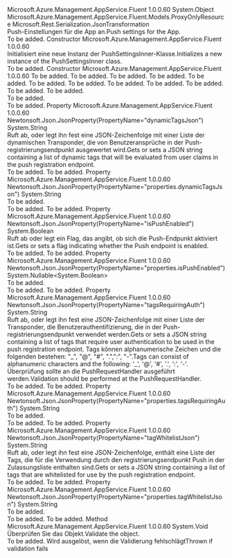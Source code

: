 <Type Name="PushSettingsInner" FullName="Microsoft.Azure.Management.AppService.Fluent.Models.PushSettingsInner">
  <TypeSignature Language="C#" Value="public class PushSettingsInner : Microsoft.Azure.Management.AppService.Fluent.Models.ProxyOnlyResource" />
  <TypeSignature Language="ILAsm" Value=".class public auto ansi beforefieldinit PushSettingsInner extends Microsoft.Azure.Management.AppService.Fluent.Models.ProxyOnlyResource" />
  <TypeSignature Language="DocId" Value="T:Microsoft.Azure.Management.AppService.Fluent.Models.PushSettingsInner" />
  <TypeSignature Language="VB.NET" Value="Public Class PushSettingsInner&#xA;Inherits ProxyOnlyResource" />
  <TypeSignature Language="F#" Value="type PushSettingsInner = class&#xA;    inherit ProxyOnlyResource" />
  <AssemblyInfo>
    <AssemblyName>Microsoft.Azure.Management.AppService.Fluent</AssemblyName>
    <AssemblyVersion>1.0.0.60</AssemblyVersion>
  </AssemblyInfo>
  <Base>
    <BaseTypeName>System.Object</BaseTypeName>
    <BaseTypeName FrameworkAlternate="azure-dotnet">Microsoft.Azure.Management.AppService.Fluent.Models.ProxyOnlyResource</BaseTypeName>
  </Base>
  <Interfaces />
  <Attributes>
    <Attribute>
      <AttributeName>Microsoft.Rest.Serialization.JsonTransformation</AttributeName>
    </Attribute>
  </Attributes>
  <Docs>
    <summary>
            <span data-ttu-id="85eaa-101">Push-Einstellungen für die App an.</span><span class="sxs-lookup"><span data-stu-id="85eaa-101">Push settings for the App.</span></span>
            </summary>
    <remarks>To be added.</remarks>
  </Docs>
  <Members>
    <Member MemberName=".ctor">
      <MemberSignature Language="C#" Value="public PushSettingsInner ();" />
      <MemberSignature Language="ILAsm" Value=".method public hidebysig specialname rtspecialname instance void .ctor() cil managed" />
      <MemberSignature Language="DocId" Value="M:Microsoft.Azure.Management.AppService.Fluent.Models.PushSettingsInner.#ctor" />
      <MemberSignature Language="VB.NET" Value="Public Sub New ()" />
      <MemberType>Constructor</MemberType>
      <AssemblyInfo>
        <AssemblyName>Microsoft.Azure.Management.AppService.Fluent</AssemblyName>
        <AssemblyVersion>1.0.0.60</AssemblyVersion>
      </AssemblyInfo>
      <Parameters />
      <Docs>
        <summary>
            <span data-ttu-id="85eaa-102">Initialisiert eine neue Instanz der PushSettingsInner-Klasse.</span><span class="sxs-lookup"><span data-stu-id="85eaa-102">Initializes a new instance of the PushSettingsInner class.</span></span>
            </summary>
        <remarks>To be added.</remarks>
      </Docs>
    </Member>
    <Member MemberName=".ctor">
      <MemberSignature Language="C#" Value="public PushSettingsInner (bool isPushEnabled, string id = null, string name = null, string kind = null, string type = null, string tagWhitelistJson = null, string tagsRequiringAuth = null, string dynamicTagsJson = null, Nullable&lt;bool&gt; isPushEnabled1 = null, string tagWhitelistJson1 = null, string tagsRequiringAuth1 = null, string dynamicTagsJson1 = null);" />
      <MemberSignature Language="ILAsm" Value=".method public hidebysig specialname rtspecialname instance void .ctor(bool isPushEnabled, string id, string name, string kind, string type, string tagWhitelistJson, string tagsRequiringAuth, string dynamicTagsJson, valuetype System.Nullable`1&lt;bool&gt; isPushEnabled1, string tagWhitelistJson1, string tagsRequiringAuth1, string dynamicTagsJson1) cil managed" />
      <MemberSignature Language="DocId" Value="M:Microsoft.Azure.Management.AppService.Fluent.Models.PushSettingsInner.#ctor(System.Boolean,System.String,System.String,System.String,System.String,System.String,System.String,System.String,System.Nullable{System.Boolean},System.String,System.String,System.String)" />
      <MemberSignature Language="VB.NET" Value="Public Sub New (isPushEnabled As Boolean, Optional id As String = null, Optional name As String = null, Optional kind As String = null, Optional type As String = null, Optional tagWhitelistJson As String = null, Optional tagsRequiringAuth As String = null, Optional dynamicTagsJson As String = null, Optional isPushEnabled1 As Nullable(Of Boolean) = null, Optional tagWhitelistJson1 As String = null, Optional tagsRequiringAuth1 As String = null, Optional dynamicTagsJson1 As String = null)" />
      <MemberSignature Language="F#" Value="new Microsoft.Azure.Management.AppService.Fluent.Models.PushSettingsInner : bool * string * string * string * string * string * string * string * Nullable&lt;bool&gt; * string * string * string -&gt; Microsoft.Azure.Management.AppService.Fluent.Models.PushSettingsInner" Usage="new Microsoft.Azure.Management.AppService.Fluent.Models.PushSettingsInner (isPushEnabled, id, name, kind, type, tagWhitelistJson, tagsRequiringAuth, dynamicTagsJson, isPushEnabled1, tagWhitelistJson1, tagsRequiringAuth1, dynamicTagsJson1)" />
      <MemberType>Constructor</MemberType>
      <AssemblyInfo>
        <AssemblyName>Microsoft.Azure.Management.AppService.Fluent</AssemblyName>
        <AssemblyVersion>1.0.0.60</AssemblyVersion>
      </AssemblyInfo>
      <Parameters>
        <Parameter Name="isPushEnabled" Type="System.Boolean" />
        <Parameter Name="id" Type="System.String" />
        <Parameter Name="name" Type="System.String" />
        <Parameter Name="kind" Type="System.String" />
        <Parameter Name="type" Type="System.String" />
        <Parameter Name="tagWhitelistJson" Type="System.String" />
        <Parameter Name="tagsRequiringAuth" Type="System.String" />
        <Parameter Name="dynamicTagsJson" Type="System.String" />
        <Parameter Name="isPushEnabled1" Type="System.Nullable&lt;System.Boolean&gt;" />
        <Parameter Name="tagWhitelistJson1" Type="System.String" />
        <Parameter Name="tagsRequiringAuth1" Type="System.String" />
        <Parameter Name="dynamicTagsJson1" Type="System.String" />
      </Parameters>
      <Docs>
        <param name="isPushEnabled">To be added.</param>
        <param name="id">To be added.</param>
        <param name="name">To be added.</param>
        <param name="kind">To be added.</param>
        <param name="type">To be added.</param>
        <param name="tagWhitelistJson">To be added.</param>
        <param name="tagsRequiringAuth">To be added.</param>
        <param name="dynamicTagsJson">To be added.</param>
        <param name="isPushEnabled1">To be added.</param>
        <param name="tagWhitelistJson1">To be added.</param>
        <param name="tagsRequiringAuth1">To be added.</param>
        <param name="dynamicTagsJson1">To be added.</param>
        <summary>To be added.</summary>
        <remarks>To be added.</remarks>
      </Docs>
    </Member>
    <Member MemberName="DynamicTagsJson">
      <MemberSignature Language="C#" Value="public string DynamicTagsJson { get; set; }" />
      <MemberSignature Language="ILAsm" Value=".property instance string DynamicTagsJson" />
      <MemberSignature Language="DocId" Value="P:Microsoft.Azure.Management.AppService.Fluent.Models.PushSettingsInner.DynamicTagsJson" />
      <MemberSignature Language="VB.NET" Value="Public Property DynamicTagsJson As String" />
      <MemberSignature Language="F#" Value="member this.DynamicTagsJson : string with get, set" Usage="Microsoft.Azure.Management.AppService.Fluent.Models.PushSettingsInner.DynamicTagsJson" />
      <MemberType>Property</MemberType>
      <AssemblyInfo>
        <AssemblyName>Microsoft.Azure.Management.AppService.Fluent</AssemblyName>
        <AssemblyVersion>1.0.0.60</AssemblyVersion>
      </AssemblyInfo>
      <Attributes>
        <Attribute>
          <AttributeName>Newtonsoft.Json.JsonProperty(PropertyName="dynamicTagsJson")</AttributeName>
        </Attribute>
      </Attributes>
      <ReturnValue>
        <ReturnType>System.String</ReturnType>
      </ReturnValue>
      <Docs>
        <summary>
            <span data-ttu-id="85eaa-103">Ruft ab, oder legt ihn fest eine JSON-Zeichenfolge mit einer Liste der dynamischen Transponder, die von Benutzeransprüche in der Push-registrierungsendpunkt ausgewertet wird.</span><span class="sxs-lookup"><span data-stu-id="85eaa-103">Gets or sets a JSON string containing a list of dynamic tags that will be evaluated from user claims in the push registration endpoint.</span></span>
            </summary>
        <value>To be added.</value>
        <remarks>To be added.</remarks>
      </Docs>
    </Member>
    <Member MemberName="DynamicTagsJson1">
      <MemberSignature Language="C#" Value="public string DynamicTagsJson1 { get; set; }" />
      <MemberSignature Language="ILAsm" Value=".property instance string DynamicTagsJson1" />
      <MemberSignature Language="DocId" Value="P:Microsoft.Azure.Management.AppService.Fluent.Models.PushSettingsInner.DynamicTagsJson1" />
      <MemberSignature Language="VB.NET" Value="Public Property DynamicTagsJson1 As String" />
      <MemberSignature Language="F#" Value="member this.DynamicTagsJson1 : string with get, set" Usage="Microsoft.Azure.Management.AppService.Fluent.Models.PushSettingsInner.DynamicTagsJson1" />
      <MemberType>Property</MemberType>
      <AssemblyInfo>
        <AssemblyName>Microsoft.Azure.Management.AppService.Fluent</AssemblyName>
        <AssemblyVersion>1.0.0.60</AssemblyVersion>
      </AssemblyInfo>
      <Attributes>
        <Attribute>
          <AttributeName>Newtonsoft.Json.JsonProperty(PropertyName="properties.dynamicTagsJson")</AttributeName>
        </Attribute>
      </Attributes>
      <ReturnValue>
        <ReturnType>System.String</ReturnType>
      </ReturnValue>
      <Docs>
        <summary>To be added.</summary>
        <value>To be added.</value>
        <remarks>To be added.</remarks>
      </Docs>
    </Member>
    <Member MemberName="IsPushEnabled">
      <MemberSignature Language="C#" Value="public bool IsPushEnabled { get; set; }" />
      <MemberSignature Language="ILAsm" Value=".property instance bool IsPushEnabled" />
      <MemberSignature Language="DocId" Value="P:Microsoft.Azure.Management.AppService.Fluent.Models.PushSettingsInner.IsPushEnabled" />
      <MemberSignature Language="VB.NET" Value="Public Property IsPushEnabled As Boolean" />
      <MemberSignature Language="F#" Value="member this.IsPushEnabled : bool with get, set" Usage="Microsoft.Azure.Management.AppService.Fluent.Models.PushSettingsInner.IsPushEnabled" />
      <MemberType>Property</MemberType>
      <AssemblyInfo>
        <AssemblyName>Microsoft.Azure.Management.AppService.Fluent</AssemblyName>
        <AssemblyVersion>1.0.0.60</AssemblyVersion>
      </AssemblyInfo>
      <Attributes>
        <Attribute>
          <AttributeName>Newtonsoft.Json.JsonProperty(PropertyName="isPushEnabled")</AttributeName>
        </Attribute>
      </Attributes>
      <ReturnValue>
        <ReturnType>System.Boolean</ReturnType>
      </ReturnValue>
      <Docs>
        <summary>
            <span data-ttu-id="85eaa-104">Ruft ab oder legt ein Flag, das angibt, ob sich die Push-Endpunkt aktiviert ist.</span><span class="sxs-lookup"><span data-stu-id="85eaa-104">Gets or sets a flag indicating whether the Push endpoint is enabled.</span></span>
            </summary>
        <value>To be added.</value>
        <remarks>To be added.</remarks>
      </Docs>
    </Member>
    <Member MemberName="IsPushEnabled1">
      <MemberSignature Language="C#" Value="public Nullable&lt;bool&gt; IsPushEnabled1 { get; set; }" />
      <MemberSignature Language="ILAsm" Value=".property instance valuetype System.Nullable`1&lt;bool&gt; IsPushEnabled1" />
      <MemberSignature Language="DocId" Value="P:Microsoft.Azure.Management.AppService.Fluent.Models.PushSettingsInner.IsPushEnabled1" />
      <MemberSignature Language="VB.NET" Value="Public Property IsPushEnabled1 As Nullable(Of Boolean)" />
      <MemberSignature Language="F#" Value="member this.IsPushEnabled1 : Nullable&lt;bool&gt; with get, set" Usage="Microsoft.Azure.Management.AppService.Fluent.Models.PushSettingsInner.IsPushEnabled1" />
      <MemberType>Property</MemberType>
      <AssemblyInfo>
        <AssemblyName>Microsoft.Azure.Management.AppService.Fluent</AssemblyName>
        <AssemblyVersion>1.0.0.60</AssemblyVersion>
      </AssemblyInfo>
      <Attributes>
        <Attribute>
          <AttributeName>Newtonsoft.Json.JsonProperty(PropertyName="properties.isPushEnabled")</AttributeName>
        </Attribute>
      </Attributes>
      <ReturnValue>
        <ReturnType>System.Nullable&lt;System.Boolean&gt;</ReturnType>
      </ReturnValue>
      <Docs>
        <summary>To be added.</summary>
        <value>To be added.</value>
        <remarks>To be added.</remarks>
      </Docs>
    </Member>
    <Member MemberName="TagsRequiringAuth">
      <MemberSignature Language="C#" Value="public string TagsRequiringAuth { get; set; }" />
      <MemberSignature Language="ILAsm" Value=".property instance string TagsRequiringAuth" />
      <MemberSignature Language="DocId" Value="P:Microsoft.Azure.Management.AppService.Fluent.Models.PushSettingsInner.TagsRequiringAuth" />
      <MemberSignature Language="VB.NET" Value="Public Property TagsRequiringAuth As String" />
      <MemberSignature Language="F#" Value="member this.TagsRequiringAuth : string with get, set" Usage="Microsoft.Azure.Management.AppService.Fluent.Models.PushSettingsInner.TagsRequiringAuth" />
      <MemberType>Property</MemberType>
      <AssemblyInfo>
        <AssemblyName>Microsoft.Azure.Management.AppService.Fluent</AssemblyName>
        <AssemblyVersion>1.0.0.60</AssemblyVersion>
      </AssemblyInfo>
      <Attributes>
        <Attribute>
          <AttributeName>Newtonsoft.Json.JsonProperty(PropertyName="tagsRequiringAuth")</AttributeName>
        </Attribute>
      </Attributes>
      <ReturnValue>
        <ReturnType>System.String</ReturnType>
      </ReturnValue>
      <Docs>
        <summary>
            <span data-ttu-id="85eaa-105">Ruft ab, oder legt ihn fest eine JSON-Zeichenfolge mit einer Liste der Transponder, die Benutzerauthentifizierung, die in der Push-registrierungsendpunkt verwendet werden.</span><span class="sxs-lookup"><span data-stu-id="85eaa-105">Gets or sets a JSON string containing a list of tags that require user authentication to be used in the push registration endpoint.</span></span>
            <span data-ttu-id="85eaa-106">Tags können alphanumerische Zeichen und die folgenden bestehen: "_", "@", "#", ".",":", "-".</span><span class="sxs-lookup"><span data-stu-id="85eaa-106">Tags can consist of alphanumeric characters and the following: '_', '@', '#', '.', ':', '-'.</span></span>
            <span data-ttu-id="85eaa-107">Überprüfung sollte an die PushRequestHandler ausgeführt werden.</span><span class="sxs-lookup"><span data-stu-id="85eaa-107">Validation should be performed at the PushRequestHandler.</span></span>
            </summary>
        <value>To be added.</value>
        <remarks>To be added.</remarks>
      </Docs>
    </Member>
    <Member MemberName="TagsRequiringAuth1">
      <MemberSignature Language="C#" Value="public string TagsRequiringAuth1 { get; set; }" />
      <MemberSignature Language="ILAsm" Value=".property instance string TagsRequiringAuth1" />
      <MemberSignature Language="DocId" Value="P:Microsoft.Azure.Management.AppService.Fluent.Models.PushSettingsInner.TagsRequiringAuth1" />
      <MemberSignature Language="VB.NET" Value="Public Property TagsRequiringAuth1 As String" />
      <MemberSignature Language="F#" Value="member this.TagsRequiringAuth1 : string with get, set" Usage="Microsoft.Azure.Management.AppService.Fluent.Models.PushSettingsInner.TagsRequiringAuth1" />
      <MemberType>Property</MemberType>
      <AssemblyInfo>
        <AssemblyName>Microsoft.Azure.Management.AppService.Fluent</AssemblyName>
        <AssemblyVersion>1.0.0.60</AssemblyVersion>
      </AssemblyInfo>
      <Attributes>
        <Attribute>
          <AttributeName>Newtonsoft.Json.JsonProperty(PropertyName="properties.tagsRequiringAuth")</AttributeName>
        </Attribute>
      </Attributes>
      <ReturnValue>
        <ReturnType>System.String</ReturnType>
      </ReturnValue>
      <Docs>
        <summary>To be added.</summary>
        <value>To be added.</value>
        <remarks>To be added.</remarks>
      </Docs>
    </Member>
    <Member MemberName="TagWhitelistJson">
      <MemberSignature Language="C#" Value="public string TagWhitelistJson { get; set; }" />
      <MemberSignature Language="ILAsm" Value=".property instance string TagWhitelistJson" />
      <MemberSignature Language="DocId" Value="P:Microsoft.Azure.Management.AppService.Fluent.Models.PushSettingsInner.TagWhitelistJson" />
      <MemberSignature Language="VB.NET" Value="Public Property TagWhitelistJson As String" />
      <MemberSignature Language="F#" Value="member this.TagWhitelistJson : string with get, set" Usage="Microsoft.Azure.Management.AppService.Fluent.Models.PushSettingsInner.TagWhitelistJson" />
      <MemberType>Property</MemberType>
      <AssemblyInfo>
        <AssemblyName>Microsoft.Azure.Management.AppService.Fluent</AssemblyName>
        <AssemblyVersion>1.0.0.60</AssemblyVersion>
      </AssemblyInfo>
      <Attributes>
        <Attribute>
          <AttributeName>Newtonsoft.Json.JsonProperty(PropertyName="tagWhitelistJson")</AttributeName>
        </Attribute>
      </Attributes>
      <ReturnValue>
        <ReturnType>System.String</ReturnType>
      </ReturnValue>
      <Docs>
        <summary>
            <span data-ttu-id="85eaa-108">Ruft ab, oder legt ihn fest eine JSON-Zeichenfolge, enthält eine Liste der Tags, die für die Verwendung durch den registrierungsendpunkt Push in der Zulassungsliste enthalten sind.</span><span class="sxs-lookup"><span data-stu-id="85eaa-108">Gets or sets a JSON string containing a list of tags that are whitelisted for use by the push registration endpoint.</span></span>
            </summary>
        <value>To be added.</value>
        <remarks>To be added.</remarks>
      </Docs>
    </Member>
    <Member MemberName="TagWhitelistJson1">
      <MemberSignature Language="C#" Value="public string TagWhitelistJson1 { get; set; }" />
      <MemberSignature Language="ILAsm" Value=".property instance string TagWhitelistJson1" />
      <MemberSignature Language="DocId" Value="P:Microsoft.Azure.Management.AppService.Fluent.Models.PushSettingsInner.TagWhitelistJson1" />
      <MemberSignature Language="VB.NET" Value="Public Property TagWhitelistJson1 As String" />
      <MemberSignature Language="F#" Value="member this.TagWhitelistJson1 : string with get, set" Usage="Microsoft.Azure.Management.AppService.Fluent.Models.PushSettingsInner.TagWhitelistJson1" />
      <MemberType>Property</MemberType>
      <AssemblyInfo>
        <AssemblyName>Microsoft.Azure.Management.AppService.Fluent</AssemblyName>
        <AssemblyVersion>1.0.0.60</AssemblyVersion>
      </AssemblyInfo>
      <Attributes>
        <Attribute>
          <AttributeName>Newtonsoft.Json.JsonProperty(PropertyName="properties.tagWhitelistJson")</AttributeName>
        </Attribute>
      </Attributes>
      <ReturnValue>
        <ReturnType>System.String</ReturnType>
      </ReturnValue>
      <Docs>
        <summary>To be added.</summary>
        <value>To be added.</value>
        <remarks>To be added.</remarks>
      </Docs>
    </Member>
    <Member MemberName="Validate">
      <MemberSignature Language="C#" Value="public virtual void Validate ();" />
      <MemberSignature Language="ILAsm" Value=".method public hidebysig newslot virtual instance void Validate() cil managed" />
      <MemberSignature Language="DocId" Value="M:Microsoft.Azure.Management.AppService.Fluent.Models.PushSettingsInner.Validate" />
      <MemberSignature Language="VB.NET" Value="Public Overridable Sub Validate ()" />
      <MemberSignature Language="F#" Value="abstract member Validate : unit -&gt; unit&#xA;override this.Validate : unit -&gt; unit" Usage="pushSettingsInner.Validate " />
      <MemberType>Method</MemberType>
      <AssemblyInfo>
        <AssemblyName>Microsoft.Azure.Management.AppService.Fluent</AssemblyName>
        <AssemblyVersion>1.0.0.60</AssemblyVersion>
      </AssemblyInfo>
      <ReturnValue>
        <ReturnType>System.Void</ReturnType>
      </ReturnValue>
      <Parameters />
      <Docs>
        <summary>
            <span data-ttu-id="85eaa-109">Überprüfen Sie das Objekt.</span><span class="sxs-lookup"><span data-stu-id="85eaa-109">Validate the object.</span></span>
            </summary>
        <remarks>To be added.</remarks>
        <exception cref="T:Microsoft.Rest.ValidationException">
            <span data-ttu-id="85eaa-110">Wird ausgelöst, wenn die Validierung fehlschlägt</span><span class="sxs-lookup"><span data-stu-id="85eaa-110">Thrown if validation fails</span></span>
            </exception>
      </Docs>
    </Member>
  </Members>
</Type>